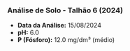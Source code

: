 ### Análise de Solo - Talhão 6 (2024)

- **Data da Análise:** 15/08/2024
- **pH:** 6.0
- **P (Fósforo):** 12.0 mg/dm³ (médio)

